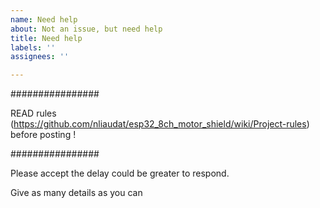 ```yaml
---
name: Need help
about: Not an issue, but need help
title: Need help
labels: ''
assignees: ''

---
```


################

READ rules (https://github.com/nliaudat/esp32_8ch_motor_shield/wiki/Project-rules) before posting !

################

Please accept the delay could be greater to respond. 

Give as many details as you can
